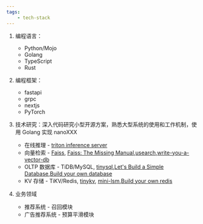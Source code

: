 ```yaml
---
tags:
    - tech-stack
---
```



1. 编程语言：
    - Python/Mojo
    - Golang
    - TypeScript
    - Rust

2. 编程框架：
    - fastapi
    - grpc
    - nextjs
    - PyTorch

3. 技术研究：深入代码研究小型开源方案，熟悉大型系统的使用和工作机制，使用 Golang 实现 nanoXXX 
    - 在线推理 - [triton inference server](https://github.com/triton-inference-server/server)
    - 向量检索 -  [Faiss](https://github.com/facebookresearch/faiss), [Faiss: The Missing Manual](https://www.pinecone.io/learn/series/faiss/),[usearch](https://github.com/unum-cloud/usearch),[write-you-a-vector-db](https://skyzh.github.io/write-you-a-vector-db/00-introduction.html)
    - OLTP 数据库 - TiDB/MySQL, [tinysql](https://github.com/talent-plan/tinysql),[Let's Build a Simple Database](https://cstack.github.io/db_tutorial/),[Build your own database](https://build-your-own.org/database/)
    - KV 存储 - TiKV/Redis, [tinykv](https://github.com/talent-plan/tinykv), [mini-lsm](https://skyzh.github.io/mini-lsm/),[Build your own redis](https://build-your-own.org/redis/)

4. 业务领域
    - 推荐系统 - 召回模块
    - 广告推荐系统 - 预算平滑模块



